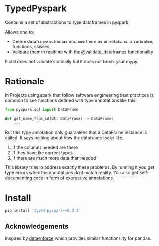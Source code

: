 # TypedPyspark

Contains a set of abstractions to type dataframes in pyspark.

Allows one to:

- Define dataframe schemas and use them as annotations in variables, functions, classes
- Validate them in realtime with the @validate_dataframes functionality

It still does not validate statically but it does not break your mypy.


#  Rationale

In Projects using spark that follow software engineering best practices is common to see
functions defined with type annotations like this:

```py
from pyspark.sql import DataFrame

def get_name_from_id(dt: DataFrame) -> DataFrame:
    ...
```

But this type annotation only guarantees that a DataFrame instance is called.
It says nothing about how the dataframe looks like.

1. If the columns needed are there
2. If they have the correct types
3. If there are much more data than needed

This library tries to address exactly these problems.
By running it you get type errors when the annotations dont match reality.
You also get self-documenting code in form of expressive annotations.

# Install

```sh
pip install 'typed-pyspark~=0.0.3'
```

## Acknowledgements

Inspired by [dataenforce](https://github.com/CedricFR/dataenforce) which provides similar functionality for pandas.
